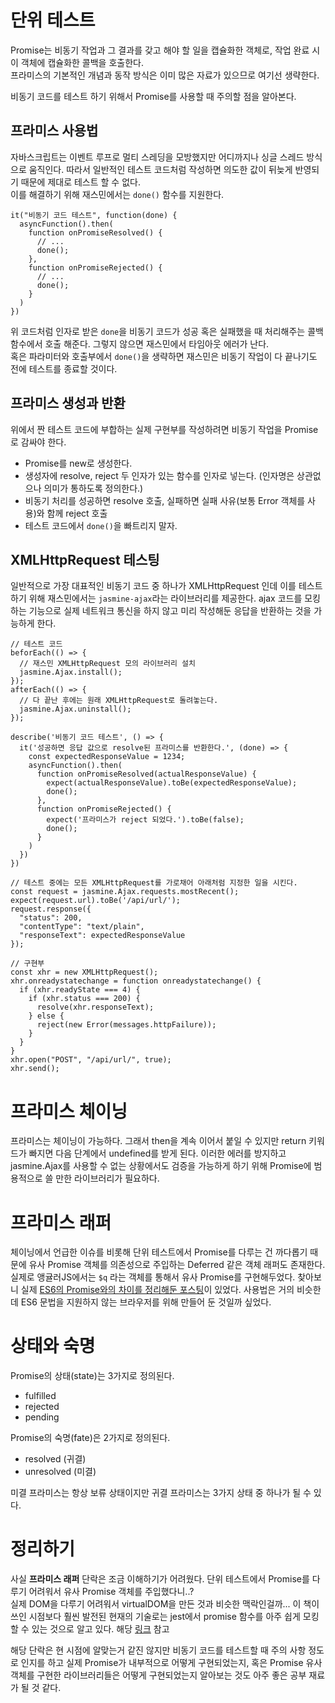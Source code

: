 # 단위 테스트
Promise는 비동기 작업과 그 결과를 갖고 해야 할 일을 캡슐화한 객체로, 작업 완료 시 이 객체에 캡슐화한 콜백을 호출한다.  
프라미스의 기본적인 개념과 동작 방식은 이미 많은 자료가 있으므로 여기선 생략한다.  

비동기 코드를 테스트 하기 위해서 Promise를 사용할 때 주의할 점을 알아본다.

## 프라미스 사용법
자바스크립트는 이벤트 루프로 멀티 스레딩을 모방했지만 어디까지나 싱글 스레드 방식으로 움직인다. 따라서 일반적인 테스트 코드처럼 작성하면 의도한 값이 뒤늦게 반영되기 때문에 제대로 테스트 할 수 없다.  
이를 해결하기 위해 재스민에서는 `done()` 함수를 지원한다.
```
it("비동기 코드 테스트", function(done) {
  asyncFunction().then(
    function onPromiseResolved() {
      // ...
      done();
    },
    function onPromiseRejected() {
      // ...
      done();
    }
  )
})
```
위 코드처럼 인자로 받은 `done`을 비동기 코드가 성공 혹은 실패했을 때 처리해주는 콜백함수에서 호출 해준다. 그렇지 않으면 재스민에서 타임아웃 에러가 난다.  
혹은 파라미터와 호출부에서 `done()`을 생략하면 재스민은 비동기 작업이 다 끝나기도 전에 테스트를 종료할 것이다.

## 프라미스 생성과 반환
위에서 짠 테스트 코드에 부합하는 실제 구현부를 작성하려면 비동기 작업을 Promise로 감싸야 한다.
- Promise를 new로 생성한다.
- 생성자에 resolve, reject 두 인자가 있는 함수를 인자로 넣는다. (인자명은 상관없으나 의미가 통하도록 정의한다.)
- 비동기 처리를 성공하면 resolve 호출, 실패하면 실패 사유(보통 Error 객체를 사용)와 함께 reject 호출
- 테스트 코드에서 `done()`을 빠트리지 말자.

## XMLHttpRequest 테스팅
일반적으로 가장 대표적인 비동기 코드 중 하나가 XMLHttpRequest 인데 이를 테스트 하기 위해 재스민에서는 `jasmine-ajax`라는 라이브러리를 제공한다. ajax 코드를 모킹하는 기능으로 실제 네트워크 통신을 하지 않고 미리 작성해둔 응답을 반환하는 것을 가능하게 한다.
```
// 테스트 코드
beforEach(() => {
  // 재스민 XMLHttpRequest 모의 라이브러리 설치
  jasmine.Ajax.install();
});
afterEach(() => {
  // 다 끝난 후에는 원래 XMLHttpRequest로 돌려놓는다.
  jasmine.Ajax.uninstall();
});

describe('비동기 코드 테스트', () => {
  it('성공하면 응답 값으로 resolve된 프라미스를 반환한다.', (done) => {
    const expectedResponseValue = 1234;
    asyncFunction().then(
      function onPromiseResolved(actualResponseValue) {
        expect(actualResponseValue).toBe(expectedResponseValue);
        done();
      },
      function onPromiseRejected() {
        expect('프라미스가 reject 되었다.').toBe(false);
        done();
      }
    )
  })
})

// 테스트 중에는 모든 XMLHttpRequest를 가로채어 아래처럼 지정한 일을 시킨다.
const request = jasmine.Ajax.requests.mostRecent();
expect(request.url).toBe('/api/url/');
request.response({
  "status": 200,
  "contentType": "text/plain",
  "responseText": expectedResponseValue
});
```
```
// 구현부
const xhr = new XMLHttpRequest();
xhr.onreadystatechange = function onreadystatechange() {
  if (xhr.readyState === 4) {
    if (xhr.status === 200) {
      resolve(xhr.responseText);
    } else {
      reject(new Error(messages.httpFailure));
    }
  }
}
xhr.open("POST", "/api/url/", true);
xhr.send();
```

# 프라미스 체이닝
프라미스는 체이닝이 가능하다. 그래서 then을 계속 이어서 붙일 수 있지만 return 키워드가 빠지면 다음 단계에서 undefined를 받게 된다. 이러한 에러를 방지하고 jasmine.Ajax를 사용할 수 없는 상황에서도 검증을 가능하게 하기 위해 Promise에 범용적으로 쓸 만한 라이브러리가 필요하다.

# 프라미스 래퍼
체이닝에서 언급한 이슈를 비롯해 단위 테스트에서 Promise를 다루는 건 까다롭기 때문에 유사 Promise 객체를 의존성으로 주입하는 Deferred 같은 객체 래퍼도 존재한다.  
실제로 앵귤러JS에서는 `$q` 라는 객체를 통해서 유사 Promise를 구현해두었다. 찾아보니 실제 [ES6의 Promise와의 차이를 정리해둔 포스팅](https://programmingsummaries.tistory.com/345)이 있었다. 사용법은 거의 비슷한데 ES6 문법을 지원하지 않는 브라우저를 위해 만들어 둔 것일까 싶었다.  

# 상태와 숙명
Promise의 상태(state)는 3가지로 정의된다.
- fulfilled
- rejected
- pending

Promise의 숙명(fate)은 2가지로 정의된다.
- resolved (귀결)
- unresolved (미결)

미결 프라미스는 항상 보류 상태이지만 귀결 프라미스는 3가지 상태 중 하나가 될 수 있다.

# 정리하기

사실 **프라미스 래퍼** 단락은 조금 이해하기가 어려웠다. 단위 테스트에서 Promise를 다루기 어려워서 유사 Promise 객체를 주입했다니..?  
실제 DOM을 다루기 어려워서 virtualDOM을 만든 것과 비슷한 맥락인걸까...
이 책이 쓰인 시점보다 훨씬 발전된 현재의 기술로는 jest에서 promise 함수를 아주 쉽게 모킹할 수 있는 것으로 알고 있다. 해당 [링크](https://stackoverflow.com/questions/56285530/how-to-create-jest-mock-function-with-promise) 참고  

해당 단락은 현 시점에 알맞는거 같진 않지만 비동기 코드를 테스트할 때 주의 사항 정도로 인지를 하고 실제 Promise가 내부적으로 어떻게 구현되었는지, 혹은 Promise 유사 객체를 구현한 라이브러리들은 어떻게 구현되었는지 알아보는 것도 아주 좋은 공부 재료가 될 것 같다.